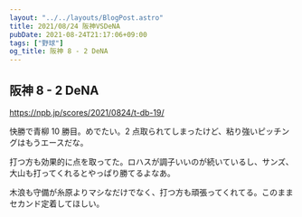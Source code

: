 ```yaml
---
layout: "../../layouts/BlogPost.astro"
title: 2021/08/24 阪神VSDeNA
pubDate: 2021-08-24T21:17:06+09:00
tags: ["野球"]
og_title: 阪神 8 - 2 DeNA
---
```


## 阪神 8 - 2 DeNA

https://npb.jp/scores/2021/0824/t-db-19/

快勝で青柳 10 勝目。めでたい。2 点取られてしまったけど、粘り強いピッチングはもうエースだな。

打つ方も効果的に点を取ってた。ロハスが調子いいのが続いているし、サンズ、大山も打ってくれるとやっぱり勝てるよなあ。

木浪も守備が糸原よりマシなだけでなく、打つ方も頑張ってくれてる。このままセカンド定着してほしい。
